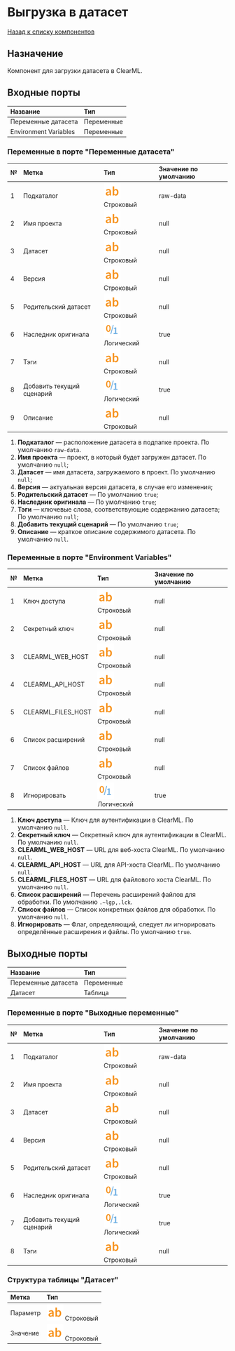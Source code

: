 # Выгрузка в датасет

[Назад к списку компонентов](../README.md)

## Назначение

Компонент для загрузки датасета в ClearML.

## Входные порты

| Название              | Тип        |
|:----------------------|:-----------|
| Переменные датасета   | Переменные |
| Environment Variables | Переменные |

### Переменные в порте "Переменные датасета"

| №  | Метка                          | Тип                                   | Значение по умолчанию  |
|:---|:-------------------------------|:--------------------------------------|:-----------------------|
| 1  | Подкаталог                     | ![](./img/string.svg) Строковый       |raw-data                |
| 2  | Имя проекта                    | ![](./img/string.svg) Строковый       |null                    |
| 3  | Датасет                        | ![](./img/string.svg) Строковый       |null                    |
| 4  | Версия                         | ![](./img/string.svg) Строковый       |null                    |
| 5  | Родительский датасет           | ![](./img/string.svg) Строковый       |null                    |
| 6  | Наследник оригинала            | ![](./img/logical.svg) Логический     |true                    |
| 7  | Тэги                           | ![](./img/string.svg) Строковый       |null                    |
| 8  | Добавить текущий сценарий      | ![](./img/logical.svg) Логический     |true                    |
| 9  | Описание                       | ![](./img/string.svg) Строковый       |null                    |

1. **Подкаталог** — расположение датасета в подпапке проекта. По умолчанию `raw-data`.
2. **Имя проекта** — проект, в который будет загружен датасет. По умолчанию `null`;
3. **Датасет** — имя датасета, загружаемого в проект. По умолчанию `null`;
4. **Версия** — актуальная версия датасета, в случае его изменения;
5. **Родительский датасет** —  По умолчанию `true`;
6. **Наследник оригинала** —  По умолчанию `true`;
7. **Тэги** — ключевые слова, соответствующие содержанию датасета; По умолчанию `null`;
8. **Добавить текущий сценарий** — По умолчанию `true`;
9. **Описание** — краткое описание содержимого датасета. По умолчанию `null`.

### Переменные в порте "Environment Variables"

| №  | Метка                       | Тип                                   | Значение по умолчанию  |
|:---|:----------------------------|:--------------------------------------|:-----------------------|
| 1  | Ключ доступа                | ![](./img/string.svg) Строковый       |null                    |
| 2  | Секретный ключ              | ![](./img/string.svg) Строковый       |null                    |
| 3  | CLEARML_WEB_HOST            | ![](./img/string.svg) Строковый       |null                    |
| 4  | CLEARML_API_HOST            | ![](./img/string.svg) Строковый       |null                    |
| 5  | CLEARML_FILES_HOST          | ![](./img/string.svg) Строковый       |null                    |
| 6  | Список расширений           | ![](./img/string.svg) Строковый       |null                    |
| 7  | Список файлов               | ![](./img/string.svg) Строковый       |null                    |
| 8  | Игнорировать                | ![](./img/logical.svg) Логический     |true                    |

1. **Ключ доступа** —  Ключ для аутентификации в ClearML. По умолчанию `null`.
2. **Секретный ключ** — Секретный ключ для аутентификации в ClearML. По умолчанию `null`.
3. **CLEARML_WEB_HOST** —  URL для веб-хоста ClearML. По умолчанию `null`.
4. **CLEARML_API_HOST** —  URL для API-хоста ClearML. По умолчанию `null`.
5. **CLEARML_FILES_HOST** — URL для файлового хоста ClearML. По умолчанию `null`.
6. **Список расширений** — Перечень расширений файлов для обработки. По умолчанию `.~lgp,.lck`.
7. **Список файлов** — Список конкретных файлов для обработки. По умолчанию `null`.
8. **Игнорировать** — Флаг, определяющий, следует ли игнорировать определённые расширения и файлы. По умолчанию `true`.

## Выходные порты

| Название            | Тип        |
|:--------------------|:-----------|
| Переменные датасета | Переменные |
| Датасет             | Таблица    |

### Переменные в порте "Выходные переменные"

| №  | Метка                          | Тип                                   | Значение по умолчанию  |
|:---|:-------------------------------|:--------------------------------------|:-----------------------|
| 1  | Подкаталог                     | ![](./img/string.svg) Строковый       |raw-data                |
| 2  | Имя проекта                    | ![](./img/string.svg) Строковый       |null                    |
| 3  | Датасет                        | ![](./img/string.svg) Строковый       |null                    |
| 4  | Версия                         | ![](./img/string.svg) Строковый       |null                    |
| 5  | Родительский датасет           | ![](./img/string.svg) Строковый       |null                    |
| 6  | Наследник оригинала            | ![](./img/logical.svg) Логический     |true                    |
| 7  | Добавить текущий сценарий      | ![](./img/logical.svg) Логический     |true                    |
| 8  | Тэги                           | ![](./img/string.svg) Строковый       |null                    |

### Структура таблицы "Датасет"

| Метка                   | Тип                             |
|:------------------------|:--------------------------------|
| Параметр                | ![](./img/string.svg) Строковый |
| Значение                | ![](./img/string.svg) Строковый |